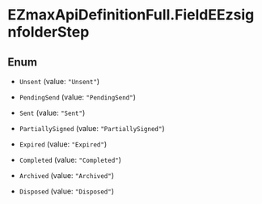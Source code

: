 # EZmaxApiDefinitionFull.FieldEEzsignfolderStep

## Enum


* `Unsent` (value: `"Unsent"`)

* `PendingSend` (value: `"PendingSend"`)

* `Sent` (value: `"Sent"`)

* `PartiallySigned` (value: `"PartiallySigned"`)

* `Expired` (value: `"Expired"`)

* `Completed` (value: `"Completed"`)

* `Archived` (value: `"Archived"`)

* `Disposed` (value: `"Disposed"`)


